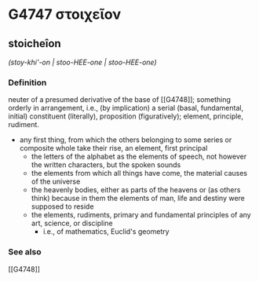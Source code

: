 # G4747 στοιχεῖον

## stoicheîon

_(stoy-khi'-on | stoo-HEE-one | stoo-HEE-one)_

### Definition

neuter of a presumed derivative of the base of [[G4748]]; something orderly in arrangement, i.e., (by implication) a serial (basal, fundamental, initial) constituent (literally), proposition (figuratively); element, principle, rudiment.

- any first thing, from which the others belonging to some series or composite whole take their rise, an element, first principal
  - the letters of the alphabet as the elements of speech, not however the written characters, but the spoken sounds
  - the elements from which all things have come, the material causes of the universe
  - the heavenly bodies, either as parts of the heavens or (as others think) because in them the elements of man, life and destiny were supposed to reside
  - the elements, rudiments, primary and fundamental principles of any art, science, or discipline
    - i.e., of mathematics, Euclid's geometry

### See also

[[G4748]]

